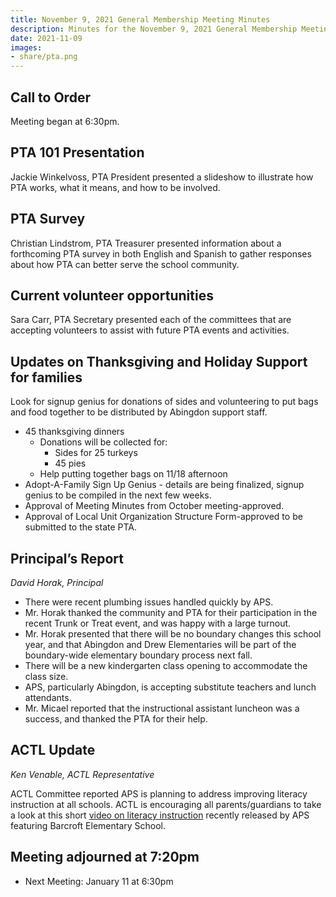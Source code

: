 ```yaml
---
title: November 9, 2021 General Membership Meeting Minutes
description: Minutes for the November 9, 2021 General Membership Meeting.
date: 2021-11-09
images:
- share/pta.png
---
```


## Call to Order
Meeting began at 6:30pm.

## PTA 101 Presentation
Jackie Winkelvoss, PTA President presented a slideshow to illustrate how PTA works, what it means, and how to be involved.

## PTA Survey
Christian Lindstrom, PTA Treasurer presented information about a forthcoming PTA survey in both English and Spanish to gather responses about how PTA can better serve the school community.

## Current volunteer opportunities
Sara Carr, PTA Secretary presented each of the committees that are accepting volunteers to assist with future PTA events and activities.

## Updates on Thanksgiving and Holiday Support for families
Look for signup genius for donations of sides and volunteering to put bags and food together to be distributed by Abingdon support staff.
- 45 thanksgiving dinners
  - Donations will be collected for:
    - Sides for 25 turkeys
    - 45 pies
  - Help putting together bags on 11/18 afternoon
- Adopt-A-Family Sign Up Genius - details are being finalized, signup genius to be compiled in the next few weeks.
- Approval of Meeting Minutes from October meeting-approved.
- Approval of Local Unit Organization Structure Form-approved to be submitted to the state PTA.

## Principal’s Report
*David Horak, Principal*

- There were recent plumbing issues handled quickly by APS. 
- Mr. Horak thanked the community and PTA for their participation in the recent Trunk or Treat event, and was happy with a large turnout. 
- Mr. Horak presented that there will be no boundary changes this school year, and that Abingdon and Drew Elementaries will be part of the boundary-wide elementary boundary process next fall. 
- There will be a new kindergarten class opening to accommodate the class size. 
- APS, particularly Abingdon, is accepting substitute teachers and lunch attendants. 
- Mr. Micael reported that the instructional assistant luncheon was a success, and thanked the PTA for their help.

## ACTL Update
*Ken Venable, ACTL Representative*

ACTL Committee reported APS is planning to address improving literacy instruction at all schools. ACTL is encouraging all parents/guardians to take a look at this short [video on literacy instruction](https://r20.rs6.net/tn.jsp?f=001B3utp3rAu1XztPfYdZxZbD2yU_sEbguQJRNXyIMql9zqeIG7Ap3tSVLd8jN8UL0LndUOvS72j8i-hoClN2uz5DUpAQeY060mNt_4apgUG7Osjzp-DYD6xaHsl2J8TI2Ni8JdVgI71h8083xgoyL0NXWV37TNnHGzDZ-DVMOfQAo=&c=93nF6_FKsx6qDbLB4UdQeO6N4QH9X90yHFq1k3gBrk2gdoc210g8Xg==&ch=irlt3UW3bGQJhIrVwOuEItCqXQUQYRYhLl6mlMYyZ2kQAjL5GDuwug==) recently released by APS featuring Barcroft Elementary School.

## Meeting adjourned at 7:20pm

- Next Meeting: January 11 at 6:30pm